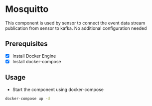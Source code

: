 # Mosquitto

This component is used by sensor to connect the event data stream publication from sensor to kafka. No additional configuration needed

## Prerequisites

- [x] Install Docker Engine
- [x] Install docker-compose

## Usage

- Start the component using docker-compose

```bash
docker-compose up -d
```
